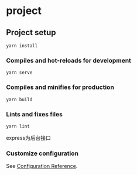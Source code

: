 # project

## Project setup
```
yarn install
```

### Compiles and hot-reloads for development
```
yarn serve
```

### Compiles and minifies for production
```
yarn build
```

### Lints and fixes files
```
yarn lint
```
express为后台接口
### Customize configuration
See [Configuration Reference](https://cli.vuejs.org/config/).
